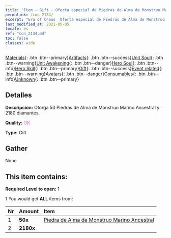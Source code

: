 ```yaml
---
title: "Item - Gift - Oferta especial de Piedras de Alma de Monstruo Marino Ancestral B"
permalink: /con_2134/
excerpt: "Era of Chaos  Oferta especial de Piedras de Alma de Monstruo Marino Ancestral B"
last_modified_at: 2021-05-05
locale: es
ref: "con_2134.md"
toc: false
classes: wide
---
```

 [Materials](/ItemsES/){: .btn .btn--primary}[Artifacts](/ItemsES/Artifacts/){: .btn .btn--success}[Unit Soul](/ItemsES/UnitSoul/){: .btn .btn--warning}[Unit Awakening](/ItemsES/UnitAwakening/){: .btn .btn--danger}[Hero Soul](/ItemsES/HeroSoul/){: .btn .btn--info}[Hero Skill](/ItemsES/HeroSkill/){: .btn .btn--primary}[Gift](/ItemsES/Gift/){: .btn .btn--success}[Event related](/ItemsES/Events/){: .btn .btn--warning}[Avatars](/ItemsES/Avatars/){: .btn .btn--danger}[Consumables](/ItemsES/Consumables/){: .btn .btn--info}[Unknown](/ItemsES/Unknown/){: .btn .btn--primary}

## Detalles
 **Descripción:** Otorga 50 Piedras de Alma de Monstruo Marino Ancestral y 2180 diamantes.

 **Quality:** <span style="color: #DA70D6">OK</span>

 **Type:** Gift

## Gather

  None

## This item contains:

 **Required Level to open:** 1

 1 You would get **ALL** items  from:

  | Nr | Amount |     Item    |
  |:---|:-------|:------------|
  | 1 |  **50x** | [Piedra de Alma de Monstruo Marino Ancestral](/ItemsES/unt_355/) |  | 
  | 2 |  **2180x** | <i class="fas fa-gem"/> |  | 
